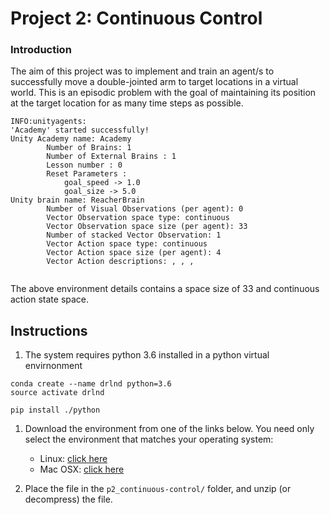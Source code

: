 [//]: # (Image References)

[image1]: https://user-images.githubusercontent.com/10624937/43851024-320ba930-9aff-11e8-8493-ee547c6af349.gif "Trained Agent"
[image2]: https://user-images.githubusercontent.com/10624937/43851646-d899bf20-9b00-11e8-858c-29b5c2c94ccc.png "Crawler"


# Project 2: Continuous Control

### Introduction

The aim of this project was to implement and train an agent/s to successfully move a double-jointed arm to target locations in a virtual world. This is an episodic problem with the goal of maintaining its position at the target location for as many time steps as possible. 

```
INFO:unityagents:
'Academy' started successfully!
Unity Academy name: Academy
        Number of Brains: 1
        Number of External Brains : 1
        Lesson number : 0
        Reset Parameters :
            goal_speed -> 1.0
            goal_size -> 5.0
Unity brain name: ReacherBrain
        Number of Visual Observations (per agent): 0
        Vector Observation space type: continuous
        Vector Observation space size (per agent): 33
        Number of stacked Vector Observation: 1
        Vector Action space type: continuous
        Vector Action space size (per agent): 4
        Vector Action descriptions: , , , 
        
```
The above environment details contains a space size of 33 and continuous action state space. 

## Instructions

1. The system requires python 3.6 installed in a python virtual envirnonment
```
conda create --name drlnd python=3.6
source activate drlnd

pip install ./python
```

1. Download the environment from one of the links below.  You need only select the environment that matches your operating system:
    - Linux: [click here](https://s3-us-west-1.amazonaws.com/udacity-drlnd/P2/Reacher/Reacher_Linux.zip)
    - Mac OSX: [click here](https://s3-us-west-1.amazonaws.com/udacity-drlnd/P2/Reacher/Reacher.app.zip)

2. Place the file in the `p2_continuous-control/` folder, and unzip (or decompress) the file. 